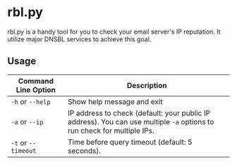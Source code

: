 # rbl.py

rbl.py is a handy tool for you to check your email server's IP reputation. It utilize major DNSBL services to achieve this goal.

## Usage

| Command Line Option | Description                              |
| ------------------- | ---------------------------------------- |
| `-h` or `--help`    | Show help message and exit               |
| `-a` or `--ip`      | IP address to check (default: your public IP address). You can use multiple `-a` options to run check for multiple IPs. |
| `-t` or `--timeout` | Time before query timeout (default: 5 seconds). |

